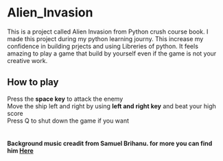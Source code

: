 # Alien_Invasion
This is a project called Alien Invasion from Python crush course book.
I made this project during my python learning journy.
This increase my confidence in building prjects and using Libreries of python.
It feels amazing to play a game that build by yourself even if the game is not your creative work.

## How to play
Press the **space key** to attack the enemy<br/>
Move the ship left and right by using **left and right key** and beat your high score<br/>
Press Q to shut down the game if you want 
<br/>
<br/>
#### Background music creadit from Samuel Brihanu. for more you can find him [Here](https://samibre.com/)


